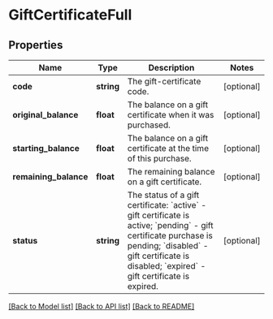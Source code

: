 # GiftCertificateFull

## Properties
Name | Type | Description | Notes
------------ | ------------- | ------------- | -------------
**code** | **string** | The gift-certificate code. | [optional] 
**original_balance** | **float** | The balance on a gift certificate when it was purchased. | [optional] 
**starting_balance** | **float** | The balance on a gift certificate at the time of this purchase. | [optional] 
**remaining_balance** | **float** | The remaining balance on a gift certificate. | [optional] 
**status** | **string** | The status of a gift certificate: &#x60;active&#x60; - gift certificate is active; &#x60;pending&#x60; - gift certificate purchase is pending; &#x60;disabled&#x60; - gift certificate is disabled; &#x60;expired&#x60; - gift certificate is expired. | [optional] 

[[Back to Model list]](../README.md#documentation-for-models) [[Back to API list]](../README.md#documentation-for-api-endpoints) [[Back to README]](../README.md)


